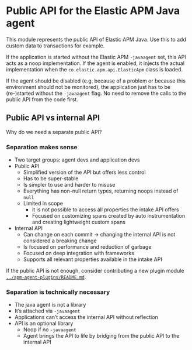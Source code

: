 # Public API for the Elastic APM Java agent

This module represents the public API of Elastic APM Java.
Use this to add custom data to transactions for example.

If the application is started without the Elastic APM `-javaagent` set,
this API acts as a noop implementation.
If the agent is enabled,
it injects the actual implementation when the `co.elastic.apm.api.ElasticApm` class is loaded.

If the agent should be disabled (e.g. because of a problem or because this environment should not be monitored),
the application just has to be (re-)started without the `-javaagent` flag.
No need to remove the calls to the public API from the code first. 

## Public API vs internal API
Why do we need a separate public API?

### Separation makes sense
- Two target groups: agent devs and application devs
- Public API
    - Simplified version of the API but offers less control
    - Has to be super-stable
    - Is simpler to use and harder to misuse
    - Everything has non-null return types, returning noops instead of `null`
    - Limited in scope
        - it is not possible to access all properties the intake API offers
        - Focused on customizing spans created by auto instrumentation and creating lightweight custom spans
- Internal API
    - Can change on each commit -> changing the internal API is not considered a breaking change
    - Is focused on performance and reduction of garbage
    - Focused on deep integration with frameworks
    - Supports all relevant properties available in the intake API

If the public API is not enough, consider contributing a new plugin module [`../apm-agent-plugins/README.md`](../apm-agent-plugins/README.md).

### Separation is technically necessary
- The java agent is not a library
- It’s attached via `-javaagent`
- Applications can’t access the internal API without reflection
- API is an optional library
    - Noop if no `-javaagent`
    - Agent brings the API to life by bridging from the public API to the internal API
